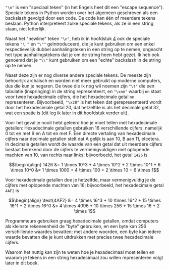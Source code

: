 `"\n"` is een "speciaal teken" (in het Engels heet dit een "escape
sequence"). Speciale tekens in Python worden over het algemeen
geschreven als een backslash gevolgd door een code. De code kan één of
meerdere tekens beslaan. Python interpreteert zulke speciale tekens, als
ze in een string staan, niet letterlijk.

Naast het "newline" teken `"\n"`, heb ik in hoofdstuk
<a href="#ch:expressions" data-reference-type="ref" data-reference="ch:expressions">4</a>
ook de speciale tekens `"\'"` en `"\""` geïntroduceerd, die je kunt
gebruiken om een enkel respectievelijk dubbel aanhalingsteken in een
string op te nemen, ongeacht het type aanhalingstekens dat je om de
string heen hebt gezet. Ik heb ook genoemd dat je `"\\"` kunt gebruiken
om een "echte" backslash in de string op te nemen.

Naast deze zijn er nog diverse andere speciale tekens. De meeste zijn
behoorlijk archaïsch en worden niet meer gebruikt op moderne computers,
dus die kun je negeren. De twee die ik nog wil noemen zijn `"\t"` die
een tabulatie (inspringing) in de string representeert, en `"\xnn"`
waarbij `nn` staat voor twee hexadecimale cijfers, die het hexadecimale
getal `nn` representeren. Bijvoorbeeld, `"\x20"` is het teken dat
gerepresenteerd wordt door het hexadecimale getal 20, dat hetzelfde is
als het decimale getal 32, wat een spatie is (dit leg ik later in dit
hoofdstuk verder uit).

Voor het geval je nooit hebt geleerd hoe je moet tellen met hexadecimale
getallen: Hexadecimale getallen gebruiken 16 verschillende cijfers,
namelijk 0 tot en met 9 en A tot en met F. Een directe vertaling van
hexadecimale cijfers naar decimale getallen stelt dat A gelijk is aan
10, B aan 11, etcetera. In decimale getallen wordt de waarde van een
getal dat uit meerdere cijfers bestaat berekend door de cijfers te
vermenigvuldigen met oplopende machten van 10, van rechts naar links;
bijvoorbeeld, het getal `1426` is

$$\begin{align} 1426 &= 1 \times 10^3 + 4 \times 10^2 + 2 \times 10^1 + 6 \times 10^0 &= 1 \times 1000 + 4 \times 100 + 2 \times 10 + 6 \times 1$$

Voor hexadecimale getallen doe je hetzelfde, maar vermenigvuldig je de
cijfers met oplopende machten van 16; bijvoorbeeld, het hexadecimale
getal `4AF2` is

$$\begin{align} \text{4AF2} &= 4 \times 16^3 + 10 \times 16^2 + 15 \times 16^1 + 2 \times 16^0 &= 4 \times 4096 + 10 \times 256 + 15 \times 16 + 2 \times 1$$

Programmeurs gebruiken
graag hexadecimale getallen, omdat computers als kleinste rekeneenheid
de "byte" gebruiken, en een byte kan 256 verschillende waardes bevatten;
met andere woorden, een byte kan iedere waarde bevatten die je kunt
uitdrukken met precies twee hexadecimale cijfers.

Waarom het nuttig kan zijn te weten hoe je hexadecimaal moet tellen en
waarom je tekens in een string hexadecimaal zou willen representeren
volgt later in dit boek.
